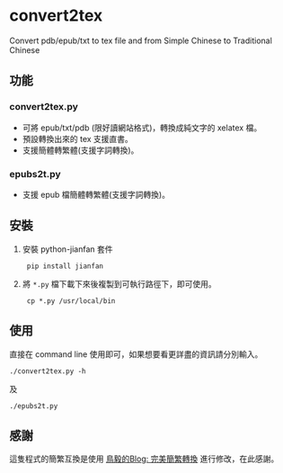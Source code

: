 convert2tex
===========

Convert pdb/epub/txt to tex file and from Simple Chinese to Traditional Chinese

## 功能

### convert2tex.py

* 可將 epub/txt/pdb (限好讀網站格式)，轉換成純文字的 xelatex 檔。
* 預設轉換出來的 tex 支援直書。
* 支援簡體轉繁體(支援字詞轉換)。

### epubs2t.py

* 支援 epub 檔簡體轉繁體(支援字詞轉換)。

## 安裝

1. 安裝 python-jianfan 套件

        pip install jianfan

2. 將 `*.py` 檔下載下來後複製到可執行路徑下，即可使用。

        cp *.py /usr/local/bin

## 使用

直接在 command line 使用即可，如果想要看更詳盡的資訊請分別輸入。

	./convert2tex.py -h

及

	./epubs2t.py

## 感謝

這隻程式的簡繁互換是使用 [鳥毅的Blog: 完美簡繁轉換](http://blog.tenyi.com/2011/08/blog-post.html) 進行修改，在此感謝。